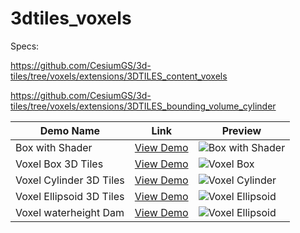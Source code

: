 # 3dtiles_voxels

Specs: 

https://github.com/CesiumGS/3d-tiles/tree/voxels/extensions/3DTILES_content_voxels

https://github.com/CesiumGS/3d-tiles/tree/voxels/extensions/3DTILES_bounding_volume_cylinder


| Demo Name                      | Link | Preview |
|--------------------------------|------|---------|
| Box with Shader               | [View Demo](https://bertt.github.io/3dtiles_voxels/demos/boxwithshader) | ![Box with Shader](https://bertt.github.io/3dtiles_voxels/demos/boxwithshader/screenshot.png) |
| Voxel Box 3D Tiles            | [View Demo](https://bertt.github.io/3dtiles_voxels/demos/VoxelBox3DTiles) | ![Voxel Box](https://bertt.github.io/3dtiles_voxels/demos/VoxelBox3DTiles/screenshot.png) |
| Voxel Cylinder 3D Tiles       | [View Demo](https://bertt.github.io/3dtiles_voxels/demos/VoxelCylinder3DTiles) | ![Voxel Cylinder](https://bertt.github.io/3dtiles_voxels/demos/VoxelCylinder3DTiles/screenshot.png) |
| Voxel Ellipsoid 3D Tiles      | [View Demo](https://bertt.github.io/3dtiles_voxels/demos/VoxelEllipsoid3DTiles) | ![Voxel Ellipsoid](https://bertt.github.io/3dtiles_voxels/demos/VoxelEllipsoid3DTiles/screenshot.png) |
| Voxel waterheight Dam         | [View Demo](https://bertt.github.io/3dtiles_voxels/demos/voxeldam) | ![Voxel Ellipsoid](https://bertt.github.io/3dtiles_voxels/demos/voxeldam/screenshot.png) |
